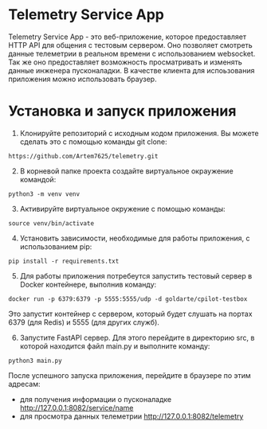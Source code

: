 # Telemetry Service App

Telemetry Service App - это веб-приложение, которое предоставляет HTTP API для общения с тестовым сервером. Оно позволяет смотреть данные телеметрии в реальном времени с использованием websocket. Так же оно предоставляет возможность просматривать и изменять данные инженера пусконаладки. В качестве клиента для испоьзования приложения можно использовать браузер.

# Установка и запуск приложения

1. Клонируйте репозиторий с исходным кодом приложения. Вы можете сделать это с помощью команды git clone:
```
https://github.com/Artem7625/telemetry.git
```
2. В корневой папке проекта создайте виртуальное окраужение командой:
```
python3 -m venv venv
```
3. Активируйте виртуальное окружение с помощью команды:
```
source venv/bin/activate
```
4. Установить зависимости, необходимые для работы приложения, с использованием pip:
```
pip install -r requirements.txt
```
5. Для работы приложения потребеутся запустить тестовый сервер в Docker контейнере, выполнив команду:
```
docker run -p 6379:6379 -p 5555:5555/udp -d goldarte/cpilot-testbox
```
Это запустит контейнер с сервером, который будет слушать на портах 6379 (для Redis) и 5555 (для других служб).

6. Запустите FastAPI сервер. Для этого перейдите в директорию src, в которой находится файл main.py и выполните команду:
```
python3 main.py
```

После успешного запуска приложения, перейдите в браузере по этим адресам:
- для получения информации о пусконаладке http://127.0.0.1:8082/service/name
- для просмотра данных телеметрии http://127.0.0.1:8082/telemetry
